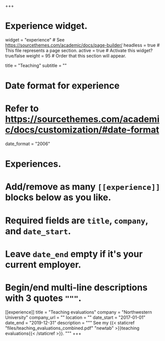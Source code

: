 +++
# Experience widget.
widget = "experience"  # See https://sourcethemes.com/academic/docs/page-builder/
headless = true  # This file represents a page section.
active = true  # Activate this widget? true/false
weight = 95  # Order that this section will appear.

title = "Teaching"
subtitle = ""

# Date format for experience
#   Refer to https://sourcethemes.com/academic/docs/customization/#date-format
date_format = "2006"

# Experiences.
#   Add/remove as many `[[experience]]` blocks below as you like.
#   Required fields are `title`, `company`, and `date_start`.
#   Leave `date_end` empty if it's your current employer.
#   Begin/end multi-line descriptions with 3 quotes `"""`.
[[experience]]
  title = "Teaching evaluations"
  company = "Northwestern University"
  company_url = ""
  location = ""
  date_start = "2017-01-01"
  date_end = "2019-12-31"
  description = """
  See my {{< staticref "files/teaching_evaluations_combined.pdf" "newtab" >}}teaching evaluations{{< /staticref >}}.
  """
+++
